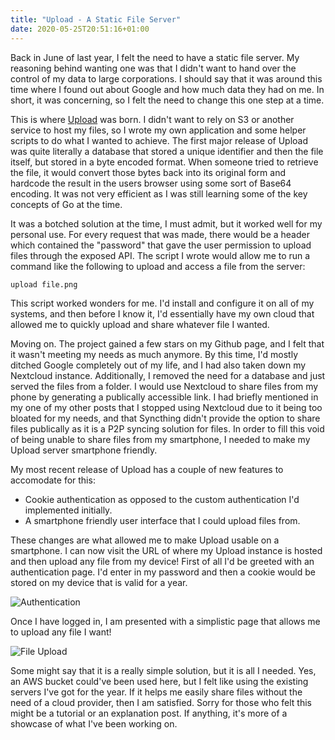 ```yaml
---
title: "Upload - A Static File Server"
date: 2020-05-25T20:51:16+01:00
---
```


Back in June of last year, I felt the need to have a static file server. My reasoning behind wanting one was that I didn't want to hand over the control of my data to large corporations. I should say that it was around this time where I found out about Google and how much data they had on me. In short, it was concerning, so I felt the need to change this one step at a time.

This is where [Upload](https://github.com/jackcoble/upload) was born. I didn't want to rely on S3 or another service to host my files, so I wrote my own application and some helper scripts to do what I wanted to achieve. The first major release of Upload was quite literally a database that stored a unique identifier and then the file itself, but stored in a byte encoded format. When someone tried to retrieve the file, it would convert those bytes back into its original form and hardcode the result in the users browser using some sort of Base64 encoding. It was not very efficient as I was still learning some of the key concepts of Go at the time.

It was a botched solution at the time, I must admit, but it worked well for my personal use. For every request that was made, there would be a header which contained the "password" that gave the user permission to upload files through the exposed API. The script I wrote would allow me to run a command like the following to upload and access a file from the server:

```bash
upload file.png
```

This script worked wonders for me. I'd install and configure it on all of my systems, and then before I know it, I'd essentially have my own cloud that allowed me to quickly upload and share whatever file I wanted.

Moving on. The project gained a few stars on my Github page, and I felt that it wasn't meeting my needs as much anymore. By this time, I'd mostly ditched Google completely out of my life, and I had also taken down my Nextcloud instance. Additionally, I removed the need for a database and just served the files from a folder. I would use Nextcloud to share files from my phone by generating a publically accessible link. I had briefly mentioned in my one of my other posts that I stopped using Nextcloud due to it being too bloated for my needs, and that Syncthing didn't provide the option to share files publically as it is a P2P syncing solution for files. In order to fill this void of being unable to share files from my smartphone, I needed to make my Upload server smartphone friendly.

My most recent release of Upload has a couple of new features to accomodate for this:

* Cookie authentication as opposed to the custom authentication I'd implemented initially.
* A smartphone friendly user interface that I could upload files from.

These changes are what allowed me to make Upload usable on a smartphone. I can now visit the URL of where my Upload instance is hosted and then upload any file from my device! First of all I'd be greeted with an authentication page. I'd enter in my password and then a cookie would be stored on my device that is valid for a year.

![Authentication](/img/upload-a-static-file-server/authentication.png)

Once I have logged in, I am presented with a simplistic page that allows me to upload any file I want!

![File Upload](/img/upload-a-static-file-server/file-upload.png)

Some might say that it is a really simple solution, but it is all I needed. Yes, an AWS bucket could've been used here, but I felt like using the existing servers I've got for the year. If it helps me easily share files without the need of a cloud provider, then I am satisfied. Sorry for those who felt this might be a tutorial or an explanation post. If anything, it's more of a showcase of what I've been working on.